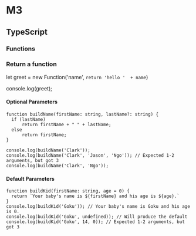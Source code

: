 # M3

## TypeScript

### Functions

### Return a function
let greet = new Function('name',
`return 'hello '  + name`)

console.log(greet);

#### Optional Parameters

```
function buildName(firstName: string, lastName?: string) {
  if (lastName)
      return firstName + " " + lastName;
  else
      return firstName;
}

console.log(buildName('Clark'));
console.log(buildName('Clark', 'Jason', 'Ngo')); // Expected 1-2 arguments, but got 3
console.log(buildName('Clark', 'Ngo'));
```

#### Default Parameters
```
function buildKid(firstName: string, age = 0) {
  return `Your baby's name is ${firstName} and his age is ${age}.`
}
console.log(buildKid('Goku')); // Your baby's name is Goku and his age is 0.
console.log(buildKid('Goku', undefined)); // Will produce the default
console.log(buildKid('Goku', 14, 0)); // Expected 1-2 arguments, but got 3
```
